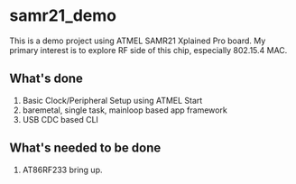 # samr21_demo
This is a demo project using ATMEL SAMR21 Xplained Pro board.
My primary interest is to explore RF side of this chip, especially 802.15.4 MAC.

## What's done
1. Basic Clock/Peripheral Setup using ATMEL Start
2. baremetal, single task, mainloop based app framework
3. USB CDC based CLI

## What's needed to be done
1. AT86RF233 bring up.
